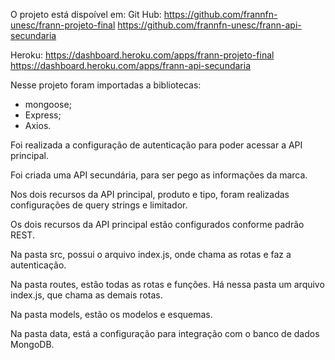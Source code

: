 O projeto está dispoível em:
Git Hub:
https://github.com/frannfn-unesc/frann-projeto-final
https://github.com/frannfn-unesc/frann-api-secundaria

Heroku:
https://dashboard.heroku.com/apps/frann-projeto-final
https://dashboard.heroku.com/apps/frann-api-secundaria

Nesse projeto foram importadas a bibliotecas:
- mongoose;
- Express;
- Axios.

Foi realizada a configuração de autenticação para poder acessar a API principal.

Foi criada uma API secundária, para ser pego as informações da marca.

Nos dois recursos da API principal, produto e tipo, foram realizadas configurações de query strings e limitador.

Os dois recursos da API principal estão configurados conforme padrão REST.

Na pasta src, possui o arquivo index.js, onde chama as rotas e faz a autenticação.

Na pasta routes, estão todas as rotas e funções. Há nessa pasta um arquivo index.js, que chama as demais rotas.

Na pasta models, estão os modelos e esquemas.

Na pasta data, está a configuração para integração com o banco de dados MongoDB.